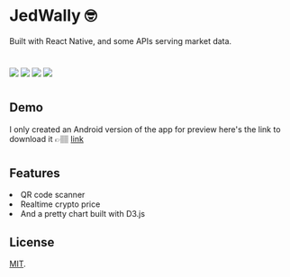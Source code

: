 # JedWally 🤓
Built with React Native, and some APIs serving market data.
#

<img src="https://user-images.githubusercontent.com/86930056/189776166-9cf4d0d4-8c3a-4eb6-9f00-9ef83d71ccce.jpg">
<img src="https://user-images.githubusercontent.com/86930056/189776203-a24120e4-56b0-407d-9007-85630ae8dfdf.jpg">
<img src="https://user-images.githubusercontent.com/86930056/189776239-9656f94c-7f5f-484c-ae05-9be2fc7be939.jpg">
<img src="https://user-images.githubusercontent.com/86930056/189776299-bd86d33d-b68b-4ec2-ae42-f97c3f156209.jpg">

#

## Demo
I only created an Android version of the app for preview here's the link to download it 👉🏽 [link](https://jedshock.com/app-release.apk)
#

## Features
<li>QR code scanner</li>
<li>Realtime crypto price </li>
<li>And a pretty chart built with D3.js </li>


## License

[MIT](https://github.com/jedstroke/JedWally/blob/master/LICENSE.txt).
